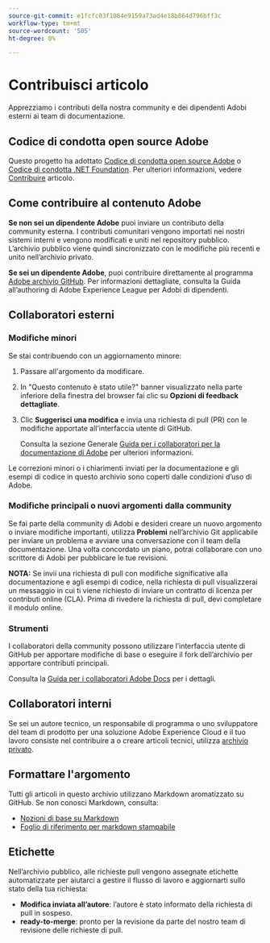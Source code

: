 ```yaml
---
source-git-commit: e1fcfc03f1084e9159a73ad4e18b864d796bff3c
workflow-type: tm+mt
source-wordcount: '505'
ht-degree: 0%

---
```

# Contribuisci articolo

Apprezziamo i contributi della nostra community e dei dipendenti Adobi esterni ai team di documentazione.

## Codice di condotta open source Adobe

Questo progetto ha adottato [Codice di condotta open source Adobe](code-of-conduct.md) o [Codice di condotta .NET Foundation](https://dotnetfoundation.org/code-of-conduct). Per ulteriori informazioni, vedere [Contribuire](contributing.md) articolo.

## Come contribuire al contenuto Adobe

**Se non sei un dipendente Adobe** puoi inviare un contributo della community esterna. I contributi comunitari vengono importati nei nostri sistemi interni e vengono modificati e uniti nel repository pubblico. L’archivio pubblico viene quindi sincronizzato con le modifiche più recenti e unito nell’archivio privato.

**Se sei un dipendente Adobe**, puoi contribuire direttamente al programma [Adobe archivio GitHub](https://git.corp.adobe.com/AdobeDocs/). Per informazioni dettagliate, consulta la Guida all’authoring di Adobe Experience League per Adobi di dipendenti.

## Collaboratori esterni

### Modifiche minori

Se stai contribuendo con un aggiornamento minore:

1. Passare all&#39;argomento da modificare.
1. In &quot;Questo contenuto è stato utile?&quot; banner visualizzato nella parte inferiore della finestra del browser fai clic su **Opzioni di feedback dettagliate**.
1. Clic **Suggerisci una modifica** e invia una richiesta di pull (PR) con le modifiche apportate all’interfaccia utente di GitHub.

   Consulta la sezione Generale [Guida per i collaboratori per la documentazione di Adobe](https://experienceleague.adobe.com/docs/contributor/contributor-guide/introduction.html) per ulteriori informazioni.

Le correzioni minori o i chiarimenti inviati per la documentazione e gli esempi di codice in questo archivio sono coperti dalle condizioni d’uso di Adobe.

### Modifiche principali o nuovi argomenti dalla community

Se fai parte della community di Adobi e desideri creare un nuovo argomento o inviare modifiche importanti, utilizza **Problemi** nell’archivio Git applicabile per inviare un problema e avviare una conversazione con il team della documentazione. Una volta concordato un piano, potrai collaborare con uno scrittore di Adobi per pubblicare le tue revisioni.

**NOTA:** Se invii una richiesta di pull con modifiche significative alla documentazione e agli esempi di codice, nella richiesta di pull visualizzerai un messaggio in cui ti viene richiesto di inviare un contratto di licenza per contributi online (CLA). Prima di rivedere la richiesta di pull, devi completare il modulo online.

### Strumenti

I collaboratori della community possono utilizzare l’interfaccia utente di GitHub per apportare modifiche di base o eseguire il fork dell’archivio per apportare contributi principali.

Consulta la [Guida per i collaboratori Adobe Docs](https://experienceleague.adobe.com/docs/contributor/contributor-guide/introduction.html) per i dettagli.

## Collaboratori interni

Se sei un autore tecnico, un responsabile di programma o uno sviluppatore del team di prodotto per una soluzione Adobe Experience Cloud e il tuo lavoro consiste nel contribuire a o creare articoli tecnici, utilizza [archivio privato](https://git.corp.adobe.com/AdobeDocs).

## Formattare l&#39;argomento

Tutti gli articoli in questo archivio utilizzano Markdown aromatizzato su GitHub. Se non conosci Markdown, consulta:

* [Nozioni di base su Markdown](https://help.github.com/articles/getting-started-with-writing-and-formatting-on-github/)
* [Foglio di riferimento per markdown stampabile](https://guides.github.com/pdfs/markdown-cheatsheet-online.pdf)

## Etichette

Nell’archivio pubblico, alle richieste pull vengono assegnate etichette automatizzate per aiutarci a gestire il flusso di lavoro e aggiornarti sullo stato della tua richiesta:

* **Modifica inviata all’autore**: l’autore è stato informato della richiesta di pull in sospeso.
* **ready-to-merge**: pronto per la revisione da parte del nostro team di revisione delle richieste di pull.
